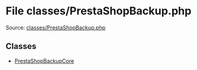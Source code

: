 File classes/PrestaShopBackup.php
=========
Source: [classes/PrestaShopBackup.php](https://github.com/PrestaShop/PrestaShop/blob/1.6.1.1/classes/PrestaShopBackup.php)


Classes
-------

* [PrestaShopBackupCore](class.PrestaShopBackupCore)

